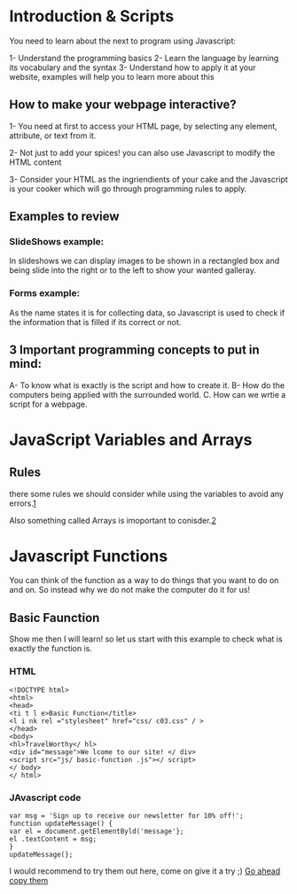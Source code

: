 # Introduction & Scripts

You need to learn about the next to program using Javascript:

1- Understand the programming basics
2- Learn the language by learning its vocabulary and the syntax
3- Understand how to apply it at your website, examples will help you to learn more about this

## How to make your webpage interactive?

1- You need at first to access your HTML page, by selecting any element, attribute, or text from it.

2- Not just to add your spices! you can also use Javascript to modify the HTML content

3- Consider your HTML as the ingriendients of your cake and the Javascript is your cooker which will go through programming rules to apply.

## Examples to review

### SlideShows example:
In slideshows we can display images to be shown in a rectangled box and being slide into the right or to the left to show your wanted galleray.

### Forms example:
As the name states it is for collecting data, so Javascript is used to check if the information that is filled if its correct or not.

## 3 Important programming concepts to put in mind:

A-  To know what is exactly is the script and how to create it.
B- How do the computers being applied with the surrounded world.
C. How can we wrtie a script for a webpage.

# JavaScript Variables and Arrays

## Rules
 
there some rules we should consider while using the variables to avoid any errors.[1](http://www.informit.com/articles/article.aspx?p=131025&seqNum=3)

Also something called Arrays is imoportant to conisder.[2](https://www.w3schools.com/js/js_arrays.asp)

# Javascript Functions

You can think of the function as a way to do things that you want to do on and on. So instead why we do not make the computer do it for us! 

## Basic Faunction

Show me then I will learn! 
so let us start with this example to check what is exactly the function is.

### HTML

```
<!DOCTYPE html>
<html>
<head>
<ti t l e>Basic Function</title>
<l i nk rel ="stylesheet" href="css/ c03.css" / >
</head>
<body>
<hl>TravelWorthy</ hl>
<div id="message">We lcome to our site! </ div>
<script src="js/ basic-function .js"></ script>
</ body>
</ html>
```

### JAvascript code

```
var msg = 'Sign up to receive our newsletter for 10% off!';
function updateMessage() {
var el = document.getElementByld('message'};
el .textContent = msg;
}
updateMessage(};
```

I would recommend to try them out here, come on give it a try ;)
[Go ahead copy them](https://www.w3schools.com/html/tryit.asp?filename=tryhtml_default)

